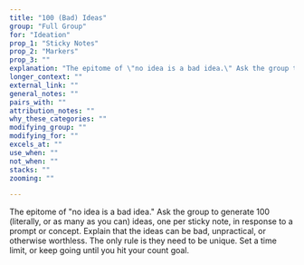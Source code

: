 ```yaml
---
title: "100 (Bad) Ideas"
group: "Full Group"
for: "Ideation"
prop_1: "Sticky Notes"
prop_2: "Markers"
prop_3: ""
explanation: "The epitome of \"no idea is a bad idea.\" Ask the group to generate 100 (literally, or as many as you can) ideas, one per sticky note, in response to a prompt or concept. Explain that the ideas can be bad, unpractical, or otherwise worthless. The only rule is they need to be unique. Set a time limit, or keep going until you hit your count goal."
longer_context: ""
external_link: ""
general_notes: ""
pairs_with: ""
attribution_notes: ""
why_these_categories: ""
modifying_group: ""
modifying_for: ""
excels_at: ""
use_when: ""
not_when: ""
stacks: ""
zooming: ""

---
```


The epitome of "no idea is a bad idea." Ask the group to generate 100 (literally, or as many as you can) ideas, one per sticky note, in response to a prompt or concept. Explain that the ideas can be bad, unpractical, or otherwise worthless. The only rule is they need to be unique. Set a time limit, or keep going until you hit your count goal.
